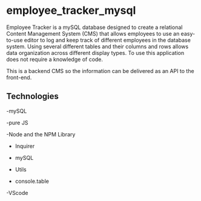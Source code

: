 # employee_tracker_mysql


Employee Tracker is a mySQL database designed to create a relational Content Management System (CMS) that allows employees to use an easy-to-use editor to log and keep track of different employees in the database system. Using several different tables and their columns and rows allows data organization across different display types. To use this application does not require a knowledge of code.

This is a backend CMS so the information can be delivered as an API to the front-end.

## Technologies

-mySQL

-pure JS

-Node and the NPM Library

  - Inquirer
  
  - mySQL
  
  - Utils

  - console.table
  
-VScode


